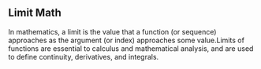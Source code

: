 ## Limit Math

In mathematics, a limit is the value that a function (or sequence) approaches as the argument (or index) approaches some value.Limits of functions are essential to calculus and mathematical analysis, and are used to define continuity, derivatives, and integrals.

